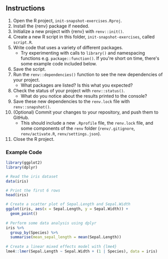 
## Instructions

1. Open the R project, `init-snapshot-exercises.Rproj`.
2. Install the {renv} package if needed.
3. Initialize a new project with {renv} with `renv::init()`.
4. Create a new R script in this folder, `init-snapshot-exercises`, called `script.R`.
5. Write code that uses a variety of different packages.
    - Try experimenting with calls to `library()` and namespacing functions e.g. `package::function()`. If you're short on time, there's some example code included below. 
7. Save the script.
8. Run the `renv::dependencies()` function to see the new dependencies of your project.
    - What packages are listed? Is this what you expected?
9. Check the status of your project with `renv::status()`.
    - What do you notice about the results printed to the console?
8. Save these new dependencies to the `renv.lock` file with `renv::snapshot()`.
9. (Optional) Commit your changes to your repository, and push them to GitHub.
    - This should include a new `.Rprofile` file, the `renv.lock` file, and some components of the `renv` folder (`renv/.gitignore`, `renv/activate.R`, `renv/settings.json`).
10. Close the R project.

### Example Code

``` r
library(ggplot2)
library(dplyr)

# Read the iris dataset
data(iris)

# Print the first 6 rows
head(iris)

# Create a scatter plot of Sepal.Length and Sepal.Width
ggplot(iris, aes(x = Sepal.Length, y = Sepal.Width)) +
  geom_point()
  
# Perform some data analysis using dplyr
iris %>%
  group_by(Species) %>%
  summarise(mean_sepal_length = mean(Sepal.Length))
  
# Create a linear mixed effects model with {lme4}
lme4::lmer(Sepal.Length ~ Sepal.Width + (1 | Species), data = iris)

```
